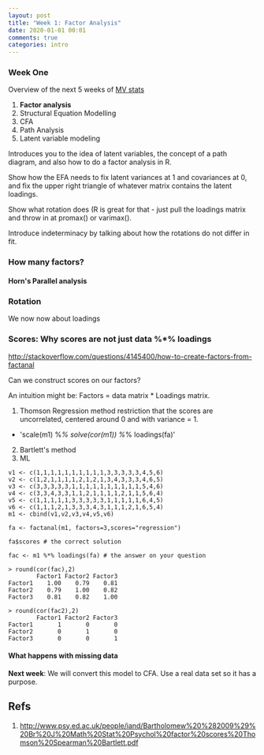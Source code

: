 ```yaml
---
layout: post
title: "Week 1: Factor Analysis"
date: 2020-01-01 00:01
comments: true
categories: intro
---
```


<a name="top"></a>
### Week One

Overview of the next 5 weeks of [MV stats](http://www.drps.ed.ac.uk/current/dpt/cxpsyl11054.htm)

1. **Factor analysis**
2. Structural Equation Modelling
3. CFA
4. Path Analysis
5. Latent variable modeling

Introduces you to the idea of latent variables, the concept of a path diagram, and also how to do a factor analysis in R.

Show how the EFA needs to fix latent variances at 1 and covariances at 0, and fix the upper right triangle of whatever matrix contains the latent loadings.

Show what rotation does (R is great for that - just pull the loadings matrix and throw in at promax() or varimax().

Introduce indeterminacy by talking about how the rotations do not differ in fit.

### How many factors?
#### Horn's Parallel analysis

### Rotation

We now now about loadings

### Scores: Why scores are not just data %*% loadings

http://stackoverflow.com/questions/4145400/how-to-create-factors-from-factanal

Can we construct scores on our factors?

An intuition might be: Factors = data matrix * Loadings matrix.

1. Thomson Regression method restriction that the scores are uncorrelated, centered around 0 and with variance = 1.
 * 'scale(m1) %*% solve(cor(m1)) %*% loadings(fa)'
2. Bartlett's method
3. ML


```splus
v1 <- c(1,1,1,1,1,1,1,1,1,1,3,3,3,3,3,4,5,6)
v2 <- c(1,2,1,1,1,1,2,1,2,1,3,4,3,3,3,4,6,5)
v3 <- c(3,3,3,3,3,1,1,1,1,1,1,1,1,1,1,5,4,6)
v4 <- c(3,3,4,3,3,1,1,2,1,1,1,1,2,1,1,5,6,4)
v5 <- c(1,1,1,1,1,3,3,3,3,3,1,1,1,1,1,6,4,5)
v6 <- c(1,1,1,2,1,3,3,3,4,3,1,1,1,2,1,6,5,4)
m1 <- cbind(v1,v2,v3,v4,v5,v6)

fa <- factanal(m1, factors=3,scores="regression")

fa$scores # the correct solution

fac <- m1 %*% loadings(fa) # the answer on your question
```

```splus
> round(cor(fac),2)
        Factor1 Factor2 Factor3
Factor1    1.00    0.79    0.81
Factor2    0.79    1.00    0.82
Factor3    0.81    0.82    1.00

> round(cor(fac2),2)
        Factor1 Factor2 Factor3
Factor1       1       0       0
Factor2       0       1       0
Factor3       0       0       1
```

#### What happens with missing data

**Next week**: We will convert this model to CFA. Use a real data set so it has a purpose.


## Refs
1. http://www.psy.ed.ac.uk/people/iand/Bartholomew%20%282009%29%20Br%20J%20Math%20Stat%20Psychol%20factor%20scores%20Thomson%20Spearman%20Bartlett.pdf